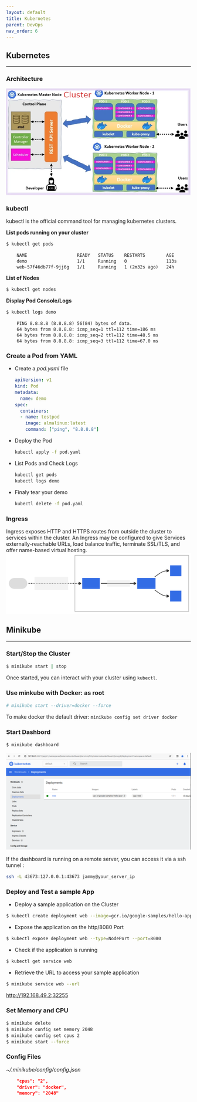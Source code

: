 ```yaml
---
layout: default
title: Kubernetes
parent: DevOps
nav_order: 6
---
```

## Kubernetes
--------------------------------
### Architecture
![art](/docs/images/kubernetes-cluster-architecture.webp)

### kubectl
kubectl is the official command tool for managing kubernetes clusters.

**List pods running on your cluster**
~~~sh 
$ kubectl get pods 
~~~

~~~log
	NAME                   READY   STATUS    RESTARTS        AGE
	demo                   1/1     Running   0               113s
	web-57f46db77f-9jj6g   1/1     Running   1 (2m32s ago)   24h
~~~

**List of Nodes**
~~~sh
$ kubectl get nodes
~~~

**Display Pod Console/Logs**
~~~sh
$ kubectl logs demo
~~~

~~~log
	PING 8.8.8.8 (8.8.8.8) 56(84) bytes of data.
	64 bytes from 8.8.8.8: icmp_seq=1 ttl=112 time=186 ms
	64 bytes from 8.8.8.8: icmp_seq=2 ttl=112 time=48.5 ms
	64 bytes from 8.8.8.8: icmp_seq=3 ttl=112 time=67.0 ms
~~~


### Create a Pod from YAML
- Create a *pod.yaml* file  

  ~~~yaml
  apiVersion: v1
  kind: Pod
  metadata:
	name: demo
  spec:
	containers:
	- name: testpod
	  image: almalinux:latest
	  command: ["ping", "8.8.8.8"]
  ~~~

- Deploy the Pod
  ~~~sh
  kubectl apply -f pod.yaml
  ~~~
- List Pods and Check Logs
  ~~~bash
  kubectl get pods
  kubectl logs demo
  ~~~
- Finaly tear your demo 
  ~~~sh
  kubectl delete -f pod.yaml
  ~~~

### Ingress
Ingress exposes HTTP and HTTPS routes from outside the cluster to services within the cluster. An Ingress may be configured to give Services externally-reachable URLs, load balance traffic, terminate SSL/TLS, and offer name-based virtual hosting.
![ingress](/docs/images/kubernetes-ingress.svg)



## Minikube
--------------------------------

### Start/Stop the Cluster
~~~sh
$ minikube start | stop
~~~
Once started, you can interact with your cluster using ``kubectl``.

### Use minkube with Docker: as root
~~~sh
# minikube start --driver=docker --force
~~~

To make docker the default driver: ``minikube config set driver docker``

### Start Dashbord
~~~sh
$ minikube dashboard
~~~

![dashboard](/docs/images/kubernetes-dashboard.png)

If the dashboard is running on a remote server, you can access it via a ssh tunnel :
~~~sh
ssh -L 43673:127.0.0.1:43673 jammy@your_server_ip
~~~

### Deploy and Test a sample App
- Deploy a sample application on the Cluster  
~~~sh
$ kubectl create deployment web --image=gcr.io/google-samples/hello-app:1.0
~~~

- Expose the application on the http/8080  Port
~~~sh
$ kubectl expose deployment web --type=NodePort --port=8080
~~~

- Check if the application is running
~~~sh
$ kubectl get service web
~~~

- Retrieve the URL to access your sample application
~~~sh
$ minikube service web --url
~~~
  <a>http://192.168.49.2:32255</a>

### Set Memory and CPU
~~~sh
$ minikube delete
$ minikube config set memory 2048
$ minikube config set cpus 2
$ minikube start --force
~~~

### Config Files
_~/.minikube/config/config.json_
~~~json
    "cpus": "2",
    "driver": "docker",
    "memory": "2048"
~~~

